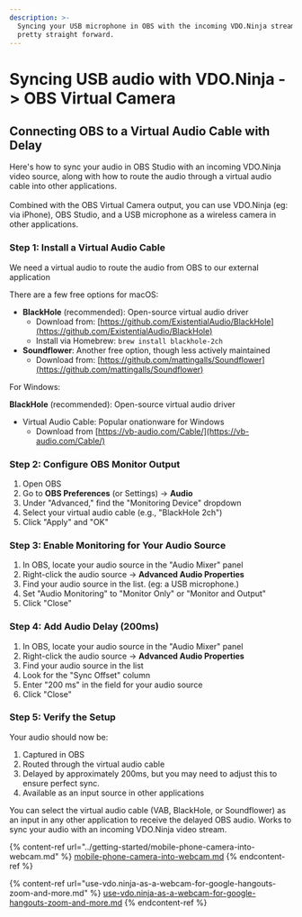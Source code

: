 ```yaml
---
description: >-
  Syncing your USB microphone in OBS with the incoming VDO.Ninja stream is
  pretty straight forward.
---
```


# Syncing USB audio with VDO.Ninja -> OBS Virtual Camera

## Connecting OBS to a Virtual Audio Cable with Delay

Here's how to sync your audio in OBS Studio with an incoming VDO.Ninja video source, along with how to route the audio through a virtual audio cable into other applications.\
\
Combined with the OBS Virtual Camera output, you can use VDO.Ninja (eg: via iPhone), OBS Studio, and a USB microphone as a wireless camera in other applications.

### Step 1: Install a Virtual Audio Cable

We need a virtual audio to route the audio from OBS to our external application

There are a few free options for macOS:

* **BlackHole** (recommended): Open-source virtual audio driver
  * Download from: [https://github.com/ExistentialAudio/BlackHole](https://github.com/ExistentialAudio/BlackHole)
  * Install via Homebrew: `brew install blackhole-2ch`
* **Soundflower**: Another free option, though less actively maintained
  * Download from: [https://github.com/mattingalls/Soundflower](https://github.com/mattingalls/Soundflower)

For Windows:

**BlackHole** (recommended): Open-source virtual audio driver

* Virtual Audio Cable: Popular onationware for Windows
  * Download from [https://vb-audio.com/Cable/](https://vb-audio.com/Cable/)

### Step 2: Configure OBS Monitor Output

1. Open OBS
2. Go to **OBS Preferences** (or Settings) → **Audio**
3. Under "Advanced," find the "Monitoring Device" dropdown
4. Select your virtual audio cable (e.g., "BlackHole 2ch")
5. Click "Apply" and "OK"

### Step 3: Enable Monitoring for Your Audio Source

1. In OBS, locate your audio source in the "Audio Mixer" panel
2. Right-click the audio source → **Advanced Audio Properties**
3. Find your audio source in the list. (eg: a USB microphone.)
4. Set "Audio Monitoring" to "Monitor Only" or "Monitor and Output"
5. Click "Close"

### Step 4: Add Audio Delay (200ms)

1. In OBS, locate your audio source in the "Audio Mixer" panel
2. Right-click the audio source → **Advanced Audio Properties**
3. Find your audio source in the list
4. Look for the "Sync Offset" column
5. Enter "200 ms" in the field for your audio source
6. Click "Close"

### Step 5: Verify the Setup

Your audio should now be:

1. Captured in OBS
2. Routed through the virtual audio cable
3. Delayed by approximately 200ms, but you may need to adjust this to ensure perfect sync.
4. Available as an input source in other applications

You can select the virtual audio cable (VAB, BlackHole, or Soundflower) as an input in any other application to receive the delayed OBS audio. Works to sync your audio with an incoming VDO.Ninja video stream.



{% content-ref url="../getting-started/mobile-phone-camera-into-webcam.md" %}
[mobile-phone-camera-into-webcam.md](../getting-started/mobile-phone-camera-into-webcam.md)
{% endcontent-ref %}

{% content-ref url="use-vdo.ninja-as-a-webcam-for-google-hangouts-zoom-and-more.md" %}
[use-vdo.ninja-as-a-webcam-for-google-hangouts-zoom-and-more.md](use-vdo.ninja-as-a-webcam-for-google-hangouts-zoom-and-more.md)
{% endcontent-ref %}
